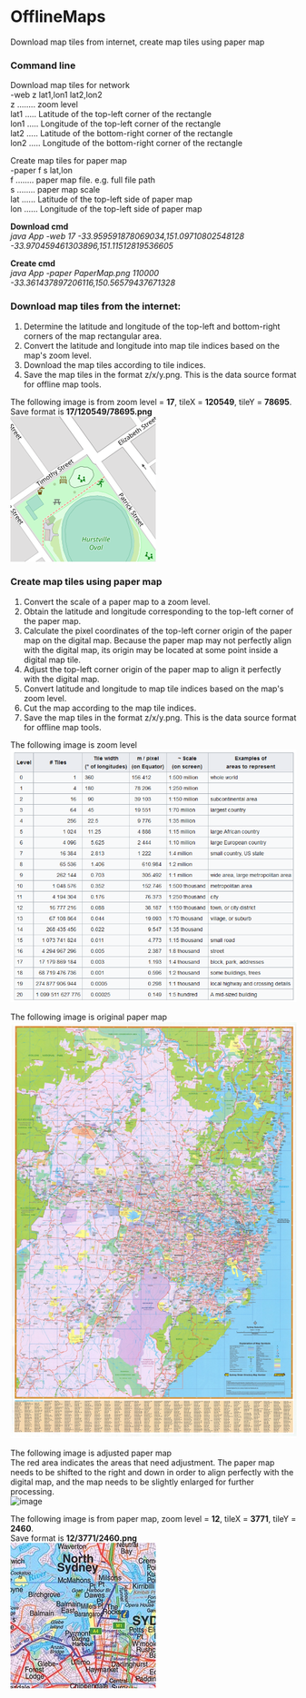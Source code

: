 # OfflineMaps  
 Download map tiles from internet, create map tiles using paper map  
  
### Command line  
Download map tiles for network  
  -web z lat1,lon1 lat2,lon2  
            z ........ zoom level  
            lat1 ..... Latitude of the top-left corner of the rectangle  
            lon1 ..... Longitude of the top-left corner of the rectangle  
            lat2 ..... Latitude of the bottom-right corner of the rectangle  
            lon2 ..... Longitude of the bottom-right corner of the rectangle  
  
Create map tiles for paper map  
  -paper f s lat,lon  
            f ........ paper map file. e.g. full file path  
            s ........ paper map scale  
            lat ...... Latitude of the top-left side of paper map  
            lon ...... Longitude of the top-left side of paper map  
  
**Download cmd**  
_java App -web 17 -33.959591878069034,151.09710802548128 -33.970459461303896,151.11512819536605_  
  
**Create cmd**  
_java App -paper PaperMap.png 110000 -33.361437897206116,150.56579437671328_  
  
### Download map tiles from the internet:  
1. Determine the latitude and longitude of the top-left and bottom-right corners of the map rectangular area.  
2. Convert the latitude and longitude into map tile indices based on the map's zoom level.  
3. Download the map tiles according to tile indices.  
4. Save the map tiles in the format z/x/y.png. This is the data source format for offline map tools.  
  
The following image is from zoom level = **17**, tileX = **120549**, tileY = **78695**.  
Save format is **17/120549/78695.png**  
![image](https://github.com/kachuu/OfflineMaps/blob/main/bin/17/120549/78695.png)  
  
### Create map tiles using paper map  
1. Convert the scale of a paper map to a zoom level.  
2. Obtain the latitude and longitude corresponding to the top-left corner of the paper map.  
3. Calculate the pixel coordinates of the top-left corner origin of the paper map on the digital map. Because the paper map may not perfectly align with the digital map, its origin may be located at some point inside a digital map tile.  
4. Adjust the top-left corner origin of the paper map to align it perfectly with the digital map.  
5. Convert latitude and longitude to map tile indices based on the map's zoom level.  
6. Cut the map according to the map tile indices.  
7. Save the map tiles in the format z/x/y.png. This is the data source format for offline map tools.  
  
The following image is zoom level  
![image](https://github.com/kachuu/OfflineMaps/blob/main/ZoomLevel.png)  
  
The following image is original paper map  
![image](https://github.com/kachuu/OfflineMaps/blob/main/PaperMap.jpeg)  
  
The following image is adjusted paper map  
The red area indicates the areas that need adjustment. The paper map needs to be shifted to the right and down in order to align perfectly with the digital map, and the map needs to be slightly enlarged for further processing.  
![image](https://github.com/kachuu/OfflineMaps/blob/main/bin/Test.png)  
  
The following image is from paper map, zoom level = **12**, tileX = **3771**, tileY = **2460**.  
Save format is **12/3771/2460.png**  
![image](https://github.com/kachuu/OfflineMaps/blob/main/bin/12/3771/2460.png)  
  
